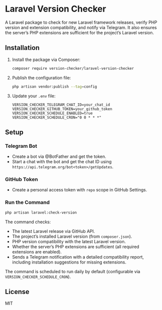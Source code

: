 # Laravel Version Checker

A Laravel package to check for new Laravel framework releases, verify PHP version and extension compatibility, and notify via Telegram. It also ensures the server’s PHP extensions are sufficient for the project’s Laravel version.

## Installation

1. Install the package via Composer:

   ```bash
   composer require version-checker/laravel-version-checker
   ```

2. Publish the configuration file:

   ```bash
   php artisan vendor:publish --tag=config
   ```

3. Update your `.env` file:

   ```env
   VERSION_CHECKER_TELEGRAM_CHAT_ID=your_chat_id
   VERSION_CHECKER_GITHUB_TOKEN=your_github_token
   VERSION_CHECKER_SCHEDULE_ENABLED=true
   VERSION_CHECKER_SCHEDULE_CRON="0 0 * * *"
   ```

## Setup

### Telegram Bot

- Create a bot via @BotFather and get the token.
- Start a chat with the bot and get the chat ID using `https://api.telegram.org/bot<token>/getUpdates`.

### GitHub Token

- Create a personal access token with `repo` scope in GitHub Settings.

### Run the Command

```bash
php artisan laravel:check-version
```

The command checks:
- The latest Laravel release via GitHub API.
- The project’s installed Laravel version (from `composer.json`).
- PHP version compatibility with the latest Laravel version.
- Whether the server’s PHP extensions are sufficient (all required extensions are enabled).
- Sends a Telegram notification with a detailed compatibility report, including installation suggestions for missing extensions.

The command is scheduled to run daily by default (configurable via `VERSION_CHECKER_SCHEDULE_CRON`).

## License

MIT

